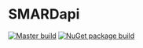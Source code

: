 # SMARDapi

[![Master build](https://github.com/Matt-17/SMARDapi/actions/workflows/master.yml/badge.svg)](https://github.com/Matt-17/SMARDapi/actions/workflows/master.yml)
[![NuGet package build](https://github.com/Matt-17/SMARDapi/actions/workflows/release.yml/badge.svg)](https://github.com/Matt-17/SMARDapi/actions/workflows/release.yml)